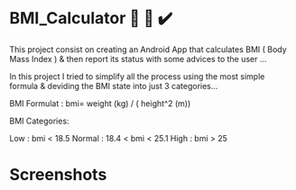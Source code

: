 # BMI_Calculator  📱 📏 ✔️

This project consist on creating an Android App that calculates BMI ( Body Mass Index ) & then report its status with some advices to the user ...

In this project I tried to simplify all the process using the most simple formula & deviding the BMI state into just 3 categories...

BMI Formulat : bmi= weight (kg) / ( height^2 (m))

BMI Categories:

Low : bmi < 18.5
Normal : 18.4 < bmi < 25.1
High : bmi > 25

# Screenshots
